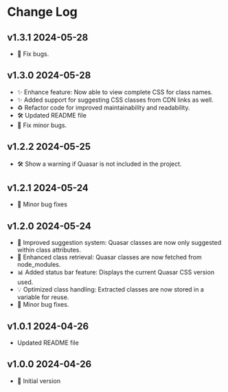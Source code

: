 # Change Log

## v1.3.1 2024-05-28

- 🐛 Fix bugs.

## v1.3.0 2024-05-28

- ✨ Enhance feature: Now able to view complete CSS for class names.
- ✨ Added support for suggesting CSS classes from CDN links as well.
- ♻️ Refactor code for improved maintainability and readability.
- 🛠️ Updated README file
- 🐛 Fix minor bugs.

## v1.2.2 2024-05-25

- 🛠️ Show a warning if Quasar is not included in the project.

## v1.2.1 2024-05-24

- 🐛 Minor bug fixes

## v1.2.0 2024-05-24

- 🚀 Improved suggestion system: Quasar classes are now only suggested within class attributes.
- 🔄 Enhanced class retrieval: Quasar classes are now fetched from node_modules.
- 📊 Added status bar feature: Displays the current Quasar CSS version used.
- 💡 Optimized class handling: Extracted classes are now stored in a variable for reuse.
- 🐛 Minor bug fixes.

## v1.0.1 2024-04-26

- Updated README file

## v1.0.0 2024-04-26

- 🎉 Initial version

